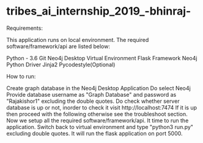 # tribes_ai_internship_2019_-bhinraj-

Requirements:

This application runs on local environment.  The required software/framework/api are listed below:

Python - 3.6
Git
Neo4j Desktop
Virtual Environment
Flask Framework
Neo4j Python Driver
Jinja2
Pycodestyle(Optional)

How to run:

Create graph database in the Neo4j Desktop Application
Do select Neo4j 
Provide database username as "Graph Database" and password as "Rajakishor1" excluding the double quotes.
Do check whether server database is up or not, inorder to check it visit http://localhost:7474
If it is up then proceed with the following otherwise see the troubleshoot section.
Now we setup all the required software/framework/api. It time to run the application.
Switch back to virtual environment and type "python3 run.py" excluding double quotes.
It will run the flask application on port 5000.
